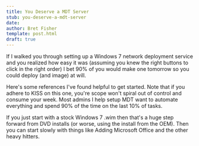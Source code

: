 ```yaml
---
title: You Deserve a MDT Server
stub: you-deserve-a-mdt-server
date:
author: Bret Fisher
template: post.html
draft: true
---
```

If I walked you through setting up a Windows 7 network deployment service and you realized how easy it was (assuming you knew the right buttons to click in the right order) I bet 90% of you would make one tomorrow so you could deploy (and image) at will.

Here's some references I've found helpful to get started. Note that if you adhere to KISS on this one, you're scope won't spiral out of control and consume your week. Most admins I help setup MDT want to automate everything and spend 90% of the time on the last 10% of tasks.

If you just start with a stock Windows 7 .wim then that's a huge step forward from DVD installs (or worse, using the install from the OEM). Then you can start slowly with things like Adding Microsoft Office and the other heavy hitters.
<div></div>
